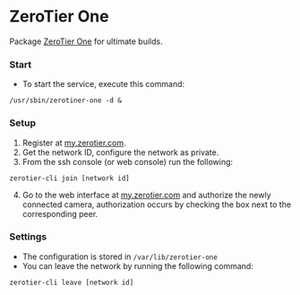 # ZeroTier One
Package [ZeroTier One](https://www.zerotier.com) for ultimate builds.

### Start
- To start the service, execute this command:
```
/usr/sbin/zerotiner-one -d &
```

### Setup
1. Register at [my.zerotier.com](https://my.zerotier.com).
2. Get the network ID, configure the network as private.
3. From the ssh console (or web console) run the following:
```
zerotier-cli join [network id]
```

4. Go to the web interface at [my.zerotier.com](https://my.zerotier.com) and authorize the newly connected camera, authorization occurs by checking the box next to the corresponding peer.

### Settings
- The configuration is stored in `/var/lib/zerotier-one`
- You can leave the network by running the following command:
```
zerotier-cli leave [network id]
```
